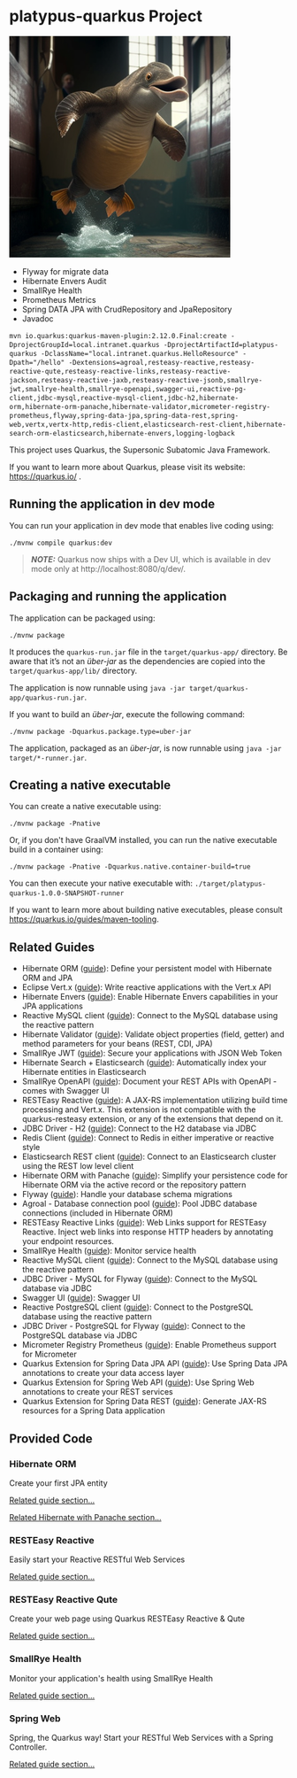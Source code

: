 # platypus-quarkus Project


<p>
<img src="/png/Platypus_is_surprised_by_the_speed_of_quarkus_and_GraalVM_and_jumps_for_joy.png" width="400px" height="400px"/>
</p>

* Flyway for migrate data
* Hibernate Envers Audit
* SmallRye Health
* Prometheus Metrics
* Spring DATA JPA with CrudRepository and JpaRepository
* Javadoc

```
mvn io.quarkus:quarkus-maven-plugin:2.12.0.Final:create -DprojectGroupId=local.intranet.quarkus -DprojectArtifactId=platypus-quarkus -DclassName="local.intranet.quarkus.HelloResource" -Dpath="/hello" -Dextensions=agroal,resteasy-reactive,resteasy-reactive-qute,resteasy-reactive-links,resteasy-reactive-jackson,resteasy-reactive-jaxb,resteasy-reactive-jsonb,smallrye-jwt,smallrye-health,smallrye-openapi,swagger-ui,reactive-pg-client,jdbc-mysql,reactive-mysql-client,jdbc-h2,hibernate-orm,hibernate-orm-panache,hibernate-validator,micrometer-registry-prometheus,flyway,spring-data-jpa,spring-data-rest,spring-web,vertx,vertx-http,redis-client,elasticsearch-rest-client,hibernate-search-orm-elasticsearch,hibernate-envers,logging-logback
```

This project uses Quarkus, the Supersonic Subatomic Java Framework.

If you want to learn more about Quarkus, please visit its website: https://quarkus.io/ .

## Running the application in dev mode

You can run your application in dev mode that enables live coding using:
```shell script
./mvnw compile quarkus:dev
```

> **_NOTE:_**  Quarkus now ships with a Dev UI, which is available in dev mode only at http://localhost:8080/q/dev/.

## Packaging and running the application

The application can be packaged using:
```shell script
./mvnw package
```
It produces the `quarkus-run.jar` file in the `target/quarkus-app/` directory.
Be aware that it’s not an _über-jar_ as the dependencies are copied into the `target/quarkus-app/lib/` directory.

The application is now runnable using `java -jar target/quarkus-app/quarkus-run.jar`.

If you want to build an _über-jar_, execute the following command:
```shell script
./mvnw package -Dquarkus.package.type=uber-jar
```

The application, packaged as an _über-jar_, is now runnable using `java -jar target/*-runner.jar`.

## Creating a native executable

You can create a native executable using: 
```shell script
./mvnw package -Pnative
```

Or, if you don't have GraalVM installed, you can run the native executable build in a container using: 
```shell script
./mvnw package -Pnative -Dquarkus.native.container-build=true
```

You can then execute your native executable with: `./target/platypus-quarkus-1.0.0-SNAPSHOT-runner`

If you want to learn more about building native executables, please consult https://quarkus.io/guides/maven-tooling.

## Related Guides

- Hibernate ORM ([guide](https://quarkus.io/guides/hibernate-orm)): Define your persistent model with Hibernate ORM and JPA
- Eclipse Vert.x ([guide](https://quarkus.io/guides/vertx)): Write reactive applications with the Vert.x API
- Hibernate Envers ([guide](https://quarkus.io/guides/hibernate-orm#envers)): Enable Hibernate Envers capabilities in your JPA applications
- Reactive MySQL client ([guide](https://quarkus.io/guides/reactive-sql-clients)): Connect to the MySQL database using the reactive pattern
- Hibernate Validator ([guide](https://quarkus.io/guides/validation)): Validate object properties (field, getter) and method parameters for your beans (REST, CDI, JPA)
- SmallRye JWT ([guide](https://quarkus.io/guides/security-jwt)): Secure your applications with JSON Web Token
- Hibernate Search + Elasticsearch ([guide](https://quarkus.io/guides/hibernate-search-orm-elasticsearch)): Automatically index your Hibernate entities in Elasticsearch
- SmallRye OpenAPI ([guide](https://quarkus.io/guides/openapi-swaggerui)): Document your REST APIs with OpenAPI - comes with Swagger UI
- RESTEasy Reactive ([guide](https://quarkus.io/guides/resteasy-reactive)): A JAX-RS implementation utilizing build time processing and Vert.x. This extension is not compatible with the quarkus-resteasy extension, or any of the extensions that depend on it.
- JDBC Driver - H2 ([guide](https://quarkus.io/guides/datasource)): Connect to the H2 database via JDBC
- Redis Client ([guide](https://quarkus.io/guides/redis)): Connect to Redis in either imperative or reactive style
- Elasticsearch REST client ([guide](https://quarkus.io/guides/elasticsearch)): Connect to an Elasticsearch cluster using the REST low level client
- Hibernate ORM with Panache ([guide](https://quarkus.io/guides/hibernate-orm-panache)): Simplify your persistence code for Hibernate ORM via the active record or the repository pattern
- Flyway ([guide](https://quarkus.io/guides/flyway)): Handle your database schema migrations
- Agroal - Database connection pool ([guide](https://quarkus.io/guides/datasource)): Pool JDBC database connections (included in Hibernate ORM)
- RESTEasy Reactive Links ([guide](https://quarkus.io/guides/resteasy-reactive#web-links-support)): Web Links support for RESTEasy Reactive. Inject web links into response HTTP headers by annotating your endpoint resources.
- SmallRye Health ([guide](https://quarkus.io/guides/microprofile-health)): Monitor service health
- Reactive MySQL client ([guide](https://quarkus.io/guides/reactive-sql-clients)): Connect to the MySQL database using the reactive pattern
- JDBC Driver - MySQL for Flyway ([guide](https://quarkus.io/guides/datasource)): Connect to the MySQL database via JDBC
- Swagger UI ([guide](https://quarkus.io/guides/openapi-swaggerui)): Swagger UI
- Reactive PostgreSQL client ([guide](https://quarkus.io/guides/reactive-sql-clients)): Connect to the PostgreSQL database using the reactive pattern
- JDBC Driver - PostgreSQL for Flyway ([guide](https://quarkus.io/guides/datasource)): Connect to the PostgreSQL database via JDBC
- Micrometer Registry Prometheus ([guide](https://quarkus.io/guides/micrometer)): Enable Prometheus support for Micrometer
- Quarkus Extension for Spring Data JPA API ([guide](https://quarkus.io/guides/spring-data-jpa)): Use Spring Data JPA annotations to create your data access layer
- Quarkus Extension for Spring Web API ([guide](https://quarkus.io/guides/spring-web)): Use Spring Web annotations to create your REST services
- Quarkus Extension for Spring Data REST ([guide](https://quarkus.io/guides/spring-data-rest)): Generate JAX-RS resources for a Spring Data application

## Provided Code

### Hibernate ORM

Create your first JPA entity

[Related guide section...](https://quarkus.io/guides/hibernate-orm)

[Related Hibernate with Panache section...](https://quarkus.io/guides/hibernate-orm-panache)


### RESTEasy Reactive

Easily start your Reactive RESTful Web Services

[Related guide section...](https://quarkus.io/guides/getting-started-reactive#reactive-jax-rs-resources)

### RESTEasy Reactive Qute

Create your web page using Quarkus RESTEasy Reactive & Qute

[Related guide section...](https://quarkus.io/guides/qute#type-safe-templates)

### SmallRye Health

Monitor your application's health using SmallRye Health

[Related guide section...](https://quarkus.io/guides/smallrye-health)

### Spring Web

Spring, the Quarkus way! Start your RESTful Web Services with a Spring Controller.

[Related guide section...](https://quarkus.io/guides/spring-web#greetingcontroller)
